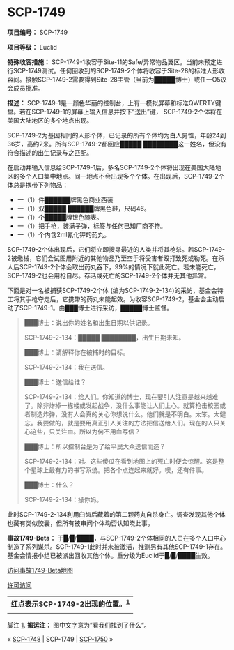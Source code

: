 # SCP-1749
                        


**项目编号：** SCP-1749

**项目等级：** Euclid

**特殊收容措施：** SCP-1749-1收容于Site-11的Safe/异常物品翼区。当前未预定进行SCP-1749测试。任何回收到的SCP-1749-2个体将收容于Site-28的标准人形收容间。接触SCP-1749-2需要得到Site-28主管（当前为█████博士）或任一O5议会成员批准。

**描述：** SCP-1749-1是一颜色华丽的控制台，上有一模拟屏幕和标准QWERTY键盘。若在SCP-1749-1的屏幕上输入信息并按下“送出”键， SCP-1749-2个体将在美国大陆地区的多个地点出现。

SCP-1749-2为基因相同的人形个体，已记录的所有个体均为白人男性，年龄24到36岁，高约2米。所有SCP-1749-2都回应█████ ████████这一姓名，但没有符合描述的出生记录与之匹配。

在启动并输入信息给SCP-1749-1后，多名SCP-1749-2个体将出现在美国大陆地区的多个人口集中地点。同一地点不会出现多个个体。在出现后，SCP-1749-2个体总是携带下列物品：

- 一（1）件██████牌黑色商业西装
- 一（1）双█████ ██████牌黑色鞋，尺码46。
- 一（1）个█████牌银色腕表。
- 一（1）把手枪，装满子弹，标签与任何已知厂商不符。
- 一（1）个内含2ml氰化钾的药丸。

SCP-1749-2个体出现后，它们将立即搜寻最近的人类并将其枪杀。若SCP-1749-2被缴械，它们会试图用附近的其他物品乃至空手将受害者殴打致死或勒死。在杀人后SCP-1749-2个体会取出药丸吞下，99%的情况下就此死亡。若未能死亡， SCP-1749-2也会用枪自尽。存活或死亡的SCP-1749-2个体并无其他异常。

下面是对一名被捕获SCP-1749-2个体 (编为SCP-1749-2-134)的采访，基金会特工将其手枪夺走后，它携带的药丸未能起效。为收容SCP-1749-2，基金会主动启动了SCP-1749-1。由███博士进行采访，█████博士监督。


> ███博士：说出你的姓名和出生日期以供记录。
> 
> SCP-1749-2-134：█████ ████████，出生日期未知。
> 
> ███博士：请解释你在被捕时的目标。
> 
> SCP-1749-2-134：我在送信。
> 
> ███博士：送信给谁？
> 
> SCP-1749-2-134：给人们。你知道的博士，现在要引人注意是越来越难了。除非炸掉一栋楼或发起战争，没什么事能让人们上心。就算枪击校园或者制造炸弹，没有人会真的关心你想说什么。他们就是不明白。太笨。太健忘。我要做的，就是要用真正引人关注的方法把信送给人们。现在的人只关心这些，只关注血。所以为何不用血写信？
> 
> ███博士：所以控制台是为了给平民大众送信而造？
> 
> SCP-1749-2-134：对。这些傻瓜在看到地图上的死亡时便会惊醒。这是整个星球上最有力的书写系统。把各个点连起来就好。噢，还有件事。
> 
> ███博士：什么？
> 
> SCP-1749-2-134：操你妈。
> 

此时SCP-1749-2-134利用臼齿后藏着的第二颗药丸自杀身亡。调查发现其他个体也藏有类似胶囊，但所有被审问个体均否认知晓此事。

**事故1749-Beta：** 于█/█/████，与SCP-1749-2个体相同的人员在多个人口中心制造了系列谋杀。SCP-1749-1此时并未被激活，推测另有其他SCP-1749-1存在。基金会情报小组已被派出回收其他个体。重分级为Euclid于█/█/████生效。



<a shape='rect' class='collapsible-block-link' href='javascript:;'>&#35775;&#38382;&#20107;&#25925;1749-Beta&#22320;&#22270;</a>

<a shape='rect' class='collapsible-block-link' href='javascript:;'>&#35768;&#21487;&#35775;&#38382;</a>

<table class='wiki-content-table'>
 <tr>
  <th colspan='1' rowspan='1'>&#32418;&#28857;&#34920;&#31034;SCP-1749-2&#20986;&#29616;&#30340;&#20301;&#32622;&#12290;<sup class='footnoteref'><a shape='rect' class='footnoteref' id='footnoteref-1' href='javascript:;' onclick='WIKIDOT.page.utils.scrollToReference(&apos;footnote-1&apos;)'>1</a></sup></th>
 </tr>
 <tr>
  <td colspan='1' rowspan='1'>

</td>
 </tr>
</table>





脚注
<a shape='rect' href='javascript:;' onclick='WIKIDOT.page.utils.scrollToReference(&apos;footnoteref-1&apos;)'>1</a>. **搬运注：** 图中文字意为”看我们找到了什么“。



« <a shape='rect' class='newpage' href='/scp-1748'>SCP-1748</a> | SCP-1749 | [SCP-1750](/scp-1750) »





                    
